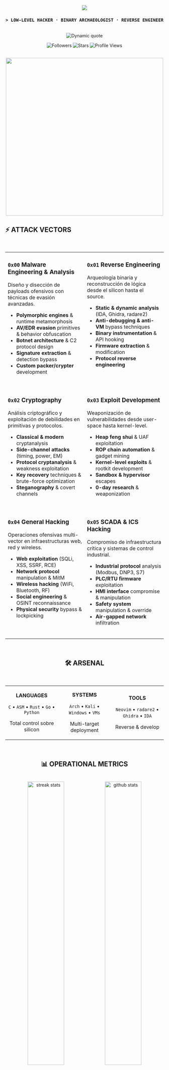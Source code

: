 <div align="center">

<!-- ═══════════════════════════ HEADER ═══════════════════════════ -->

<img src="https://capsule-render.vercel.app/api?type=waving&color=0:00ff41,100:39ff14&height=200&section=header&text=N111X&fontSize=80&fontColor=0a0a0a&animation=twinkling&fontAlignY=35"/>

<br>

### `> LOW-LEVEL HACKER · BINARY ARCHAEOLOGIST · REVERSE ENGINEER`

<br>

<img src="https://readme-typing-svg.demolab.com?font=Fira+Code&size=14&duration=3000&pause=1000&color=00FF41&center=true&vCenter=true&width=600&lines=%22Reverse+engineering+makes+everything+open+source.%22;Every+binary+is+a+puzzle.+Every+exploit+is+a+key.;Stack+frames+are+crime+scenes.+Silence+is+computation." alt="Dynamic quote"/>

<br>

![Followers](https://img.shields.io/github/followers/N111X?style=flat-square&logo=github&logoColor=00ff41&label=FOLLOWERS&labelColor=0a0a0a&color=00ff41)
![Stars](https://img.shields.io/github/stars/N111X?style=flat-square&logo=github&logoColor=00ff41&label=STARS&labelColor=0a0a0a&color=00ff41)
![Profile Views](https://komarev.com/ghpvc/?username=N111X&style=flat-square&color=00ff41&label=INTRUSIONS&labelColor=0a0a0a)

<br>

<!-- ═══════════════════════════ INTRO GIF ═══════════════════════════ -->

<img src="https://media3.giphy.com/media/v1.Y2lkPTc5MGI3NjExMTgyNnlhbnFyYnQwd3J4aXRuMWVkMGlleXgyNTlieTh6bzVjMDA2bSZlcD12MV9pbnRlcm5hbF9naWZfYnlfaWQmY3Q9Zw/YN96HMixmb0IGgefiI/giphy.gif" width="500"/>

<br>

</div>

<!-- ═══════════════════════════ ATTACK VECTORS ═══════════════════════════ -->

## ⚡ ATTACK VECTORS

<br>

<table>
<tr>
<td width="50%" valign="top">

### `0x00` **Malware Engineering & Analysis**

Diseño y disección de payloads ofensivos con técnicas de evasión avanzadas.

- **Polymorphic engines** & runtime metamorphosis
- **AV/EDR evasion** primitives & behavior obfuscation
- **Botnet architecture** & C2 protocol design
- **Signature extraction** & detection bypass
- **Custom packer/crypter** development

<br>

</td>
<td width="50%" valign="top">

### `0x01` **Reverse Engineering**

Arqueología binaria y reconstrucción de lógica desde el silicon hasta el source.

- **Static & dynamic analysis** (IDA, Ghidra, radare2)
- **Anti-debugging & anti-VM** bypass techniques
- **Binary instrumentation** & API hooking
- **Firmware extraction** & modification
- **Protocol reverse engineering**

<br>

</td>
</tr>

<tr>
<td width="50%" valign="top">

### `0x02` **Cryptography**

Análisis criptográfico y exploitación de debilidades en primitivas y protocolos.

- **Classical & modern** cryptanalysis
- **Side-channel attacks** (timing, power, EM)
- **Protocol cryptanalysis** & weakness exploitation
- **Key recovery** techniques & brute-force optimization
- **Steganography** & covert channels

<br>

</td>
<td width="50%" valign="top">

### `0x03` **Exploit Development**

Weaponización de vulnerabilidades desde user-space hasta kernel-level.

- **Heap feng shui** & UAF exploitation
- **ROP chain automation** & gadget mining
- **Kernel-level exploits** & rootkit development
- **Sandbox & hypervisor** escapes
- **0-day research** & weaponization

<br>

</td>
</tr>

<tr>
<td width="50%" valign="top">

### `0x04` **General Hacking**

Operaciones ofensivas multi-vector en infraestructuras web, red y wireless.

- **Web exploitation** (SQLi, XSS, SSRF, RCE)
- **Network protocol** manipulation & MitM
- **Wireless hacking** (WiFi, Bluetooth, RF)
- **Social engineering** & OSINT reconnaissance
- **Physical security** bypass & lockpicking

<br>

</td>
<td width="50%" valign="top">

### `0x05` **SCADA & ICS Hacking**

Compromiso de infraestructura crítica y sistemas de control industrial.

- **Industrial protocol** analysis (Modbus, DNP3, S7)
- **PLC/RTU firmware** exploitation
- **HMI interface** compromise & manipulation
- **Safety system** manipulation & override
- **Air-gapped network** infiltration

<br>

</td>
</tr>
</table>

<br>

<!-- ═══════════════════════════ TECH STACK ═══════════════════════════ -->

<div align="center">

## 🛠️ ARSENAL

<br>

<table>
<tr>
<td align="center" width="33%">

**LANGUAGES**

`C` • `ASM` • `Rust` • `Go` • `Python`

Total control sobre silicon

</td>
<td align="center" width="33%">

**SYSTEMS**

`Arch` • `Kali` • `Windows` • `VMs`

Multi-target deployment

</td>
<td align="center" width="33%">

**TOOLS**

`Neovim` • `radare2` • `Ghidra` • `IDA`

Reverse & develop

</td>
</tr>
</table>

<br>

<!-- ═══════════════════════════ STATS ═══════════════════════════ -->

## 📊 OPERATIONAL METRICS

<br>

<img src="https://github-readme-streak-stats.herokuapp.com/?user=N111X&theme=dark&hide_border=true&background=0D1117&ring=00FF41&fire=00FF41&currStreakLabel=00FF41&stroke=00FF41&sideNums=00FF41&sideLabels=39FF14&dates=8B949E" width="48%" alt="streak stats"/>
<img src="https://github-readme-stats.vercel.app/api?username=N111X&show_icons=true&theme=dark&bg_color=0d1117&title_color=00ff41&text_color=c9d1d9&icon_color=00ff41&border_color=30363d&hide_border=false&count_private=true&include_all_commits=true&rank_icon=github" width="48%" alt="github stats"/>

<br>

<img src="https://github-readme-stats.vercel.app/api/top-langs/?username=N111X&layout=compact&theme=dark&bg_color=0d1117&title_color=00ff41&text_color=c9d1d9&border_color=30363d&hide_border=false&langs_count=8&hide=html,css" width="48%" alt="top languages"/>
<img src="https://github-profile-trophy.vercel.app/?username=N111X&theme=darkhub&no-frame=true&no-bg=true&column=4&margin-w=5&margin-h=5&rank=SECRET,SSS,SS,S,AAA,AA,A" width="48%" alt="trophies"/>

<br>

<!-- ═══════════════════════════ ACTIVITY ═══════════════════════════ -->

<img src="https://github-readme-activity-graph.vercel.app/graph?username=N111X&bg_color=0d1117&color=00ff41&line=39ff14&point=00ff41&area=true&hide_border=true" width="98%" alt="activity graph"/>

<br>

<!-- ═══════════════════════════ CONTACT ═══════════════════════════ -->

## 📡 ESTABLISH CONNECTION

<br>

[![YouTube](https://img.shields.io/badge/YouTube-%40NIX--l3v-ff0000?style=for-the-badge&logo=youtube&logoColor=white&labelColor=0a0a0a)](https://www.youtube.com/@NIX-l3v)
[![Twitter](https://img.shields.io/badge/Twitter-%40N1IX__D-1DA1F2?style=for-the-badge&logo=x&logoColor=white&labelColor=0a0a0a)](https://x.com/N1IX_D)
[![LinkedIn](https://img.shields.io/badge/LinkedIn-synixd-0077B5?style=for-the-badge&logo=linkedin&logoColor=white&labelColor=0a0a0a)](https://www.linkedin.com/in/synixd/)

<br>

[![Email](https://img.shields.io/badge/Email-n11ixxor64%40gmail.com-00ff41?style=for-the-badge&logo=gmail&logoColor=white&labelColor=0a0a0a)](mailto:n11ixxor64@gmail.com)
[![Discord](https://img.shields.io/badge/Discord-n111x%231337-5865F2?style=for-the-badge&logo=discord&logoColor=white&labelColor=0a0a0a)](https://discord.com)

<br>

<!-- ═══════════════════════════ MUSIC ═══════════════════════════ -->

## 🎵 CURRENTLY DISASSEMBLING TO

<br>

<a href="https://open.spotify.com/user/31p7gtifiqew6q5kkcn7gzk4owae">
  <img src="https://spotify-recently-played-readme.vercel.app/api?user=31p7gtifiqew6q5kkcn7gzk4owae&count=5&unique=false" width="400" alt="Spotify"/>
</a>

<br>

<!-- ═══════════════════════════ FOOTER ═══════════════════════════ -->

<br>

```
╔════════════════════════════════════════════════════════════════════╗
║  [0x00] Trust nothing — verify every byte                         ║
║  [0x01] Stack frames are crime scenes                             ║
║  [0x02] Silence is computation, not absence                       ║
║  [0x03] Every binary is documentation — if you can read it        ║
║  [0xFF] Reality is just poorly implemented firmware               ║
╚════════════════════════════════════════════════════════════════════╝
```

<br>

<img src="https://media.giphy.com/media/xUPGcEliCc7bETyfO8/giphy.gif" height="100"/>

<br>

<img src="https://capsule-render.vercel.app/api?type=waving&color=0:00ff41,100:39ff14&height=120&section=footer"/>

</div>
